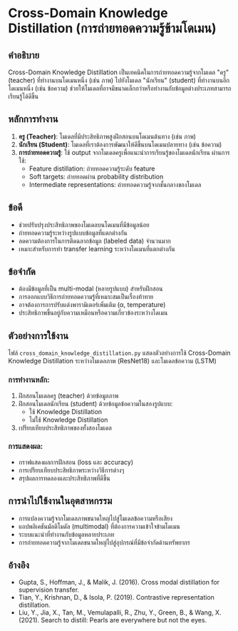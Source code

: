# Cross-Domain Knowledge Distillation (การถ่ายทอดความรู้ข้ามโดเมน)

## คำอธิบาย
Cross-Domain Knowledge Distillation เป็นเทคนิคในการถ่ายทอดความรู้จากโมเดล "ครู" (teacher) ที่ทำงานบนโดเมนหนึ่ง (เช่น ภาพ) ไปยังโมเดล "นักเรียน" (student) ที่ทำงานบนอีกโดเมนหนึ่ง (เช่น ข้อความ) ช่วยให้โมเดลที่อาจมีขนาดเล็กกว่าหรือทำงานกับข้อมูลต่างประเภทสามารถเรียนรู้ได้ดีขึ้น

## หลักการทำงาน
1. **ครู (Teacher)**: โมเดลที่มีประสิทธิภาพสูงฝึกสอนบนโดเมนต้นทาง (เช่น ภาพ)
2. **นักเรียน (Student)**: โมเดลที่เราต้องการพัฒนาให้ดีขึ้นบนโดเมนปลายทาง (เช่น ข้อความ)
3. **การถ่ายทอดความรู้**: ใช้ output จากโมเดลครูเพื่อแนะนำการเรียนรู้ของโมเดลนักเรียน ผ่านการใช้:
   - Feature distillation: ถ่ายทอดความรู้ระดับ feature
   - Soft targets: ถ่ายทอดผ่าน probability distribution
   - Intermediate representations: ถ่ายทอดความรู้จากชั้นกลางของโมเดล

## ข้อดี
- ช่วยปรับปรุงประสิทธิภาพของโมเดลบนโดเมนที่มีข้อมูลน้อย
- ถ่ายทอดความรู้ระหว่างรูปแบบข้อมูลที่แตกต่างกัน
- ลดความต้องการในการติดฉลากข้อมูล (labeled data) จำนวนมาก
- เหมาะสำหรับการทำ transfer learning ระหว่างโดเมนที่แตกต่างกัน

## ข้อจำกัด
- ต้องมีข้อมูลที่เป็น multi-modal (หลายรูปแบบ) สำหรับฝึกสอน
- การออกแบบวิธีการถ่ายทอดความรู้ที่เหมาะสมเป็นเรื่องท้าทาย
- อาจต้องการการปรับแต่งพารามิเตอร์เพิ่มเติม (α, temperature)
- ประสิทธิภาพขึ้นอยู่กับความเหมือนหรือความเกี่ยวข้องระหว่างโดเมน

## ตัวอย่างการใช้งาน
ไฟล์ `cross_domain_knowledge_distillation.py` แสดงตัวอย่างการใช้ Cross-Domain Knowledge Distillation ระหว่างโมเดลภาพ (ResNet18) และโมเดลข้อความ (LSTM)

### การทำงานหลัก:
1. ฝึกสอนโมเดลครู (teacher) ด้วยข้อมูลภาพ
2. ฝึกสอนโมเดลนักเรียน (student) ด้วยข้อมูลข้อความในสองรูปแบบ:
   - ใช้ Knowledge Distillation
   - ไม่ใช้ Knowledge Distillation
3. เปรียบเทียบประสิทธิภาพของทั้งสองโมเดล

### การแสดงผล:
- กราฟแสดงผลการฝึกสอน (loss และ accuracy)
- การเปรียบเทียบประสิทธิภาพระหว่างวิธีการต่างๆ
- สรุปผลการทดลองและประสิทธิภาพที่ดีขึ้น

## การนำไปใช้งานในอุตสาหกรรม
- การแปลงความรู้จากโมเดลภาพขนาดใหญ่ไปสู่โมเดลข้อความหรือเสียง
- แอปพลิเคชันมัลติโมดัล (multimodal) ที่ต้องการความเข้าใจข้ามโดเมน
- ระบบแนะนำที่ทำงานกับข้อมูลหลายประเภท
- การถ่ายทอดความรู้จากโมเดลขนาดใหญ่ไปสู่อุปกรณ์ที่มีข้อจำกัดด้านทรัพยากร

## อ้างอิง
- Gupta, S., Hoffman, J., & Malik, J. (2016). Cross modal distillation for supervision transfer.
- Tian, Y., Krishnan, D., & Isola, P. (2019). Contrastive representation distillation.
- Liu, Y., Jia, X., Tan, M., Vemulapalli, R., Zhu, Y., Green, B., & Wang, X. (2021). Search to distill: Pearls are everywhere but not the eyes. 